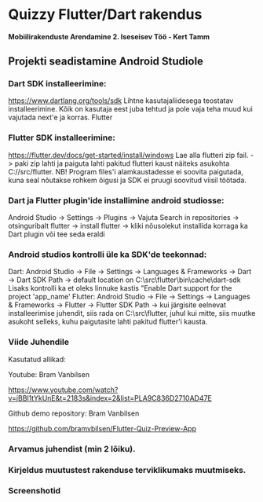 # Quizzy Flutter/Dart rakendus

#### Mobiilirakenduste Arendamine 2. Iseseisev Töö - Kert Tamm

## Projekti seadistamine Android Studiole

### Dart SDK installeerimine:
https://www.dartlang.org/tools/sdk
Lihtne kasutajaliidesega teostatav installeerimine. Kõik on kasutaja eest juba tehtud ja pole vaja teha muud kui vajutada next'e ja korras.
Flutter

### Flutter SDK installeerimine:
https://flutter.dev/docs/get-started/install/windows
Lae alla flutteri zip fail. -> paki zip lahti ja paiguta lahti pakitud flutteri kaust näiteks asukohta C://src/flutter. 
NB! Program files'i alamkaustadesse ei soovita paigutada, kuna seal nõutakse rohkem õigusi ja SDK ei pruugi soovitud viisil töötada.

### Dart ja Flutter plugin'ide installimine android studiosse:
Android Studio -> Settings -> Plugins -> Vajuta Search in repositories -> otsinguribalt flutter -> install flutter -> kliki nõusolekut installida korraga ka Dart plugin või tee seda eraldi

### Android studios kontrolli üle ka SDK'de teekonnad:
Dart:
Android Studio -> File -> Settings -> Languages & Frameworks -> Dart -> Dart SDK Path -> default location on C:\src\flutter\bin\cache\dart-sdk
Lisaks kontrolli ka et oleks linnuke kastis "Enable Dart support for the project 'app_name'
Flutter:
Android Studio -> File -> Settings -> Languages & Frameworks -> Flutter -> Flutter SDK Path -> kui järgisite eelnevat installeerimise juhendit, siis rada on C:\src\flutter, juhul kui mitte, siis muutke asukoht selleks, kuhu paigutasite lahti pakitud flutter'i kausta.

### Viide Juhendile
Kasutatud allikad: 

Youtube: Bram Vanbilsen 

https://www.youtube.com/watch?v=jBBl1tYkUnE&t=2183s&index=2&list=PLA9C836D2710AD47E

Github demo repository: 
Bram Vanbilsen 

https://github.com/bramvbilsen/Flutter-Quiz-Preview-App

### Arvamus juhendist (min 2 lõiku).

### Kirjeldus muutustest rakenduse terviklikumaks muutmiseks.

### Screenshotid
